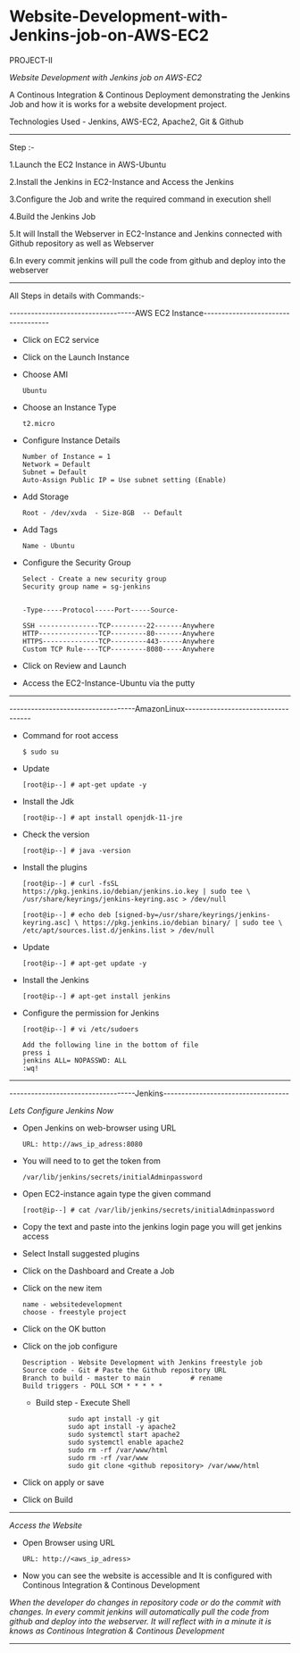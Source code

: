 # Website-Development-with-Jenkins-job-on-AWS-EC2

PROJECT-II

*Website Development with Jenkins job on AWS-EC2*

A Continous Integration & Continous Deployment demonstrating the Jenkins Job and how it is works for a website development project.

Technologies Used - Jenkins, AWS-EC2, Apache2, Git & Github


-------------------------------------------------------------------------------------------------------------------------------------------------------------


Step :-

1.Launch the EC2 Instance in AWS-Ubuntu

2.Install the Jenkins in EC2-Instance and Access the Jenkins

3.Configure the Job and write the required command in execution shell

4.Build the Jenkins Job

5.It will Install the Webserver in EC2-Instance and Jenkins connected with Github repository as well as Webserver

6.In every commit jenkins will pull the code from github and deploy into the webserver


-------------------------------------------------------------------------------------------------------------------------------------------------------------

All Steps in details with Commands:-


-----------------------------------AWS EC2 Instance-----------------------------------


- Click on EC2 service 

- Click on the Launch Instance

- Choose AMI

      Ubuntu
      
- Choose an Instance Type
      
      t2.micro
      
- Configure Instance Details

      Number of Instance = 1
      Network = Default
      Subnet = Default
      Auto-Assign Public IP = Use subnet setting (Enable)
      
- Add Storage

      Root - /dev/xvda  - Size-8GB  -- Default
      
- Add Tags 

      Name - Ubuntu
      
- Configure the Security Group

      Select - Create a new security group 
      Security group name = sg-jenkins
      
      
      -Type-----Protocol-----Port-----Source-
      
      SSH ---------------TCP---------22-------Anywhere
      HTTP---------------TCP---------80-------Anywhere
      HTTPS--------------TCP---------443------Anywhere
      Custom TCP Rule----TCP---------8080-----Anywhere
      
      
- Click on Review and Launch

- Access the EC2-Instance-Ubuntu via the putty 


-------------------------------------------------------------------------------------------------------------------------------------------------------------


-----------------------------------AmazonLinux-----------------------------------

- Command for root access

      $ sudo su
      
- Update

      [root@ip--] # apt-get update -y
      
- Install the Jdk

      [root@ip--] # apt install openjdk-11-jre
      
- Check the version

      [root@ip--] # java -version
      
- Install the plugins
 
      [root@ip--] # curl -fsSL https://pkg.jenkins.io/debian/jenkins.io.key | sudo tee \ /usr/share/keyrings/jenkins-keyring.asc > /dev/null 
  
      [root@ip--] # echo deb [signed-by=/usr/share/keyrings/jenkins-keyring.asc] \ https://pkg.jenkins.io/debian binary/ | sudo tee \  /etc/apt/sources.list.d/jenkins.list > /dev/null
  
      
- Update

      [root@ip--] # apt-get update -y
      
- Install the Jenkins

      [root@ip--] # apt-get install jenkins
      
- Configure the permission for Jenkins

      
      [root@ip--] # vi /etc/sudoers
      
      Add the following line in the bottom of file
      press i
      jenkins ALL= NOPASSWD: ALL
      :wq!
      
      
      
-------------------------------------------------------------------------------------------------------------------------------------------------------------

      
-----------------------------------Jenkins-----------------------------------

*Lets Configure Jenkins Now*

- Open Jenkins on web-browser using URL

      URL: http://aws_ip_adress:8080
      
- You will need to to get the token from

      /var/lib/jenkins/secrets/initialAdminpassword
      
- Open EC2-instance again type the given command

      [root@ip--] # cat /var/lib/jenkins/secrets/initialAdminpassword
      
- Copy the text and paste into the jenkins login page you will get jenkins access

- Select Install suggested plugins

- Click on the Dashboard and Create a Job

- Click on the new item

      name - websitedevelopment
      choose - freestyle project
      
- Click on the OK button 

- Click on the job configure

      Description - Website Development with Jenkins freestyle job
      Source code - Git # Paste the Github repository URL
      Branch to build - master to main          # rename
      Build triggers - POLL SCM * * * * *       
      
      
     - Build step - Execute Shell
     
                   sudo apt install -y git
                   sudo apt install -y apache2
                   sudo systemctl start apache2
                   sudo systemctl enable apache2
                   sudo rm -rf /var/www/html
                   sudo rm -rf /var/www
                   sudo git clone <github repository> /var/www/html
    
    
- Click on apply or save

- Click on Build


-------------------------------------------------------------------------------------------------------------------------------------------------------------


*Access the Website*

- Open Browser using URL

      URL: http://<aws_ip_adress>
      
- Now you can see the website is accessible and It is configured with Continous Integration & Continous Development
      
      
      
*When the developer do changes in repository code or do the commit with changes. In every commit jenkins will automatically pull the code from github and deploy into the webserver. It will reflect with in a minute it is knows as Continous Integration & Continous Development*


      
-------------------------------------------------------------------------------------------------------------------------------------------------------------

      
      
      
      
